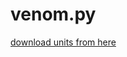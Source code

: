 # venom.py

[download units from here](https://www.mediafire.com/file/gogdvmou43jvkof/units.zip/file)
